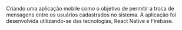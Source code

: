 Criando uma aplicação mobile como o objetivo de permitir a troca de mensagens entre os usuários cadastrados no sistema.
A aplicação foi desenvolvida utilizando-se das tecnologias, React Native e Firebase.